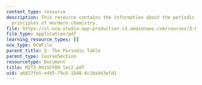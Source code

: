 ```yaml
---
content_type: resource
description: This resource contains the information about the periodic table and the
  principles of mordern chemistry.
file: https://ol-ocw-studio-app-production.s3.amazonaws.com/courses/3-091sc-introduction-to-solid-state-chemistry-fall-2010/a6827fe5e4d579c610486c10a4d3efd1_MIT3_091SCF09_lec2.pdf
file_type: application/pdf
learning_resource_types: []
ocw_type: OCWFile
parent_title: 2. The Periodic Table
parent_type: CourseSection
resourcetype: Document
title: MIT3_091SCF09_lec2.pdf
uid: a6827fe5-e4d5-79c6-1048-6c10a4d3efd1
---
```

